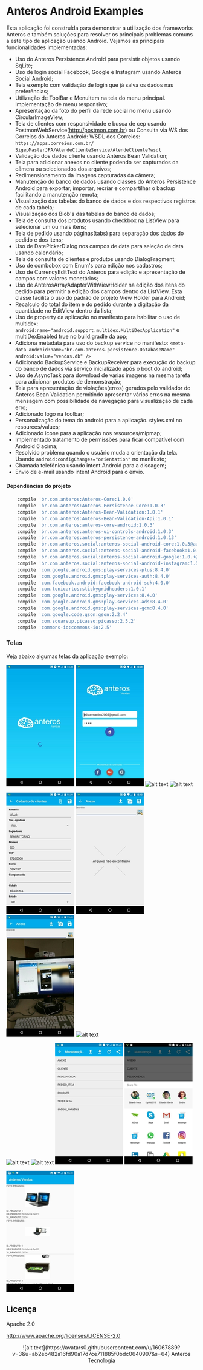 # Anteros Android Examples  #

Esta aplicação foi construída para demonstrar a utilização dos frameworks Anteros e também soluções para resolver os principais problemas comuns a este tipo de aplicação usando Android. Vejamos as principais funcionalidades implementadas:

* Uso do Anteros Persistence Android para persistir objetos usando SqLite;
* Uso de login social Facebook, Google e Instagram usando Anteros Social Android;
* Tela exemplo com validação de login que já salva os dados nas preferências;
* Utilização de ToolBar e MenuItem na tela do menu principal. Implementação de menu responsivo;
* Apresentação da foto do perfil da rede social no menu usando CircularImageView;
* Tela de clientes com responsividade e busca de cep usando PostmonWebService(http://postmon.com.br) ou Consulta via WS dos Correios do Anteros Android: WSDL dos Correios: ```https://apps.correios.com.br/ SigepMasterJPA/AtendeClienteService/AtendeCliente?wsdl```
* Validação dos dados cliente usando Anteros Bean Validation;
* Tela para adicionar anexos no cliente podendo ser capturados da câmera ou selecionados dos arquivos;
* Redimensionamento da imagens capturadas da câmera;
* Manutenção do banco de dados usando classes do Anteros Persistence Android para exportar, importar, recriar e compartilhar o backup facilitando a manutenção remota;
* Visualização das tabelas do banco de dados e dos respectivos registros de cada tabela;
* Visualização dos Blob's das tabelas do banco de dados;
* Tela de consulta dos produtos usando checkbox na ListView para selecionar um ou mais itens;
* Tela de pedido usando páginas(tabs) para separação dos dados do pedido e dos itens;
* Uso de DatePickerDialog nos campos de data para seleção de data usando calendário;
* Tela de consulta de clientes e produtos usando DialogFragment;
* Uso de combobox com Enum's para edição nos cadastros;
* Uso de CurrencyEditText do Anteros para edição e apresentação de campos com valores monetários;
* Uso de AnterosArrayAdapterWithViewHolder na edição dos itens do pedido para permitir a edição dos campos dentro da ListView. Esta classe facilita o uso do padrão de projeto View Holder para Android;
* Recalculo do total do item e do pedido durante a digitação da quantidade no EditView dentro da lista;
* Uso de property da aplicação no manifesto para habilitar o uso de multidex: ```android:name="android.support.multidex.MultiDexApplication"``` e multiDexEnabled true no build.gradle da app;
* Adiciona metadata para uso do backup service no manifesto:  ```<meta-data android:name="br.com.anteros.persistence.DatabaseName" android:value="vendas.db" />```
* Adicionado BackupService e BackupReceiver para execução do backup do banco de dados via serviço inicializado após o boot do android;
* Uso de AsyncTask para download de várias imagens na mesma tarefa para adicionar produtos de demonstração;
* Tela para apresentação de violações(erros) gerados pelo validador do Anteros Bean Validation permitindo apresentar vários erros na mesma mensagem com possibilidade de navegação para visualização de cada erro;
* Adicionado logo na toolbar;
* Personalização do tema do android para a aplicação. styles.xml no resources/values;
* Adicionado icone para a aplicação nos resources/mipmap;
* Implementado tratamento de permissões para ficar compatível com Android 6 acima;
* Resolvido problema quando o usuário muda a orientação da tela. Usando ```android:configChanges="orientation"``` no manifesto;
* Chamada telefônica usando intent Android para a discagem;
* Envio de e-mail usando intent Android para o envio.


#### Dependências do projeto ####
```gradle
    compile 'br.com.anteros:Anteros-Core:1.0.0'
    compile 'br.com.anteros:Anteros-Persistence-Core:1.0.3'
    compile 'br.com.anteros:Anteros-Bean-Validation:1.0.1'
    compile 'br.com.anteros:Anteros-Bean-Validation-Api:1.0.1'
    compile 'br.com.anteros:anteros-core-android:1.0.3'
    compile 'br.com.anteros:anteros-ui-controls-android:1.0.3'
    compile 'br.com.anteros:anteros-persistence-android:1.0.13'
    compile 'br.com.anteros.social:anteros-social-android-core:1.0.3@aar'
    compile 'br.com.anteros.social:anteros-social-android-facebook:1.0.+@aar'
    compile 'br.com.anteros.social:anteros-social-android-google:1.0.+@aar'
    compile 'br.com.anteros.social:anteros-social-android-instagram:1.0.+@aar'
    compile 'com.google.android.gms:play-services-plus:8.4.0'
    compile 'com.google.android.gms:play-services-auth:8.4.0'
    compile 'com.facebook.android:facebook-android-sdk:4.0.0'
    compile 'com.tonicartos:stickygridheaders:1.0.1'
    compile 'com.google.android.gms:play-services:8.4.0'
    compile 'com.google.android.gms:play-services-ads:8.4.0'
    compile 'com.google.android.gms:play-services-gcm:8.4.0'
    compile 'com.google.code.gson:gson:2.2.4'
    compile 'com.squareup.picasso:picasso:2.5.2'
    compile 'commons-io:commons-io:2.5'
```    


### Telas ###

Veja abaixo algumas telas da aplicação exemplo:

![alt text](https://raw.githubusercontent.com/anterostecnologia/anterosandroidexamples/master/AnterosVendas/app/images/screenshot-1.png) ![alt text](https://raw.githubusercontent.com/anterostecnologia/anterosandroidexamples/master/AnterosVendas/app/images/screenshot-2.png) ![alt text](http://i.imgur.com/kutr5Me.jpg?1) ![alt text](http://i.imgur.com/uXR5NNA.jpg?1)

![alt text](https://raw.githubusercontent.com/anterostecnologia/anterosandroidexamples/master/AnterosVendas/app/images/screenshot-4.png) ![alt text](https://raw.githubusercontent.com/anterostecnologia/anterosandroidexamples/master/AnterosVendas/app/images/screenshot-6.png) ![alt text](https://raw.githubusercontent.com/anterostecnologia/anterosandroidexamples/master/AnterosVendas/app/images/screenshot-7.png) ![alt text](http://i.imgur.com/TwXrasU.jpg?1)

![alt text](http://i.imgur.com/9hQp9rV.jpg?1) ![alt text](http://i.imgur.com/A3P5uwI.png) ![alt text](https://raw.githubusercontent.com/anterostecnologia/anterosandroidexamples/master/AnterosVendas/app/images/screenshot-8.png) ![alt text](https://raw.githubusercontent.com/anterostecnologia/anterosandroidexamples/master/AnterosVendas/app/images/screenshot-9.png)

![alt text](https://raw.githubusercontent.com/anterostecnologia/anterosandroidexamples/master/AnterosVendas/app/images/screenshot-10.png)


## Licença ##

Apache 2.0

http://www.apache.org/licenses/LICENSE-2.0


<center>
![alt text](https://avatars0.githubusercontent.com/u/16067889?v=3&u=ab2eb482a16fd90a17d7ce711885f0bdc0640997&s=64)  
Anteros Tecnologia